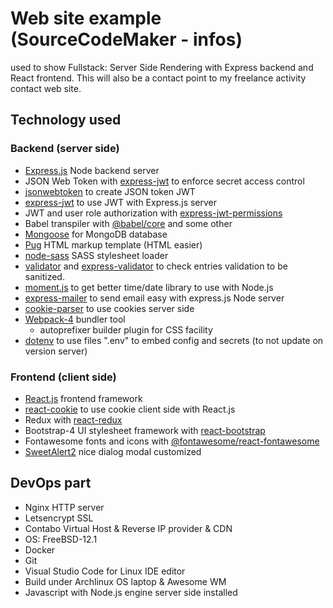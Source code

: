 # Web site example (SourceCodeMaker - infos)

used to show Fullstack: Server Side Rendering with Express backend and React frontend.
This will also be a contact point to my freelance activity contact web site.

## Technology used

### Backend (server side)

* [Express.js](https://expressjs.com/) Node backend server
* JSON Web Token with [express-jwt](https://www.npmjs.com/package/express-jwt) to enforce secret access control
* [jsonwebtoken](https://www.npmjs.com/package/jsonwebtoken) to create JSON token JWT
* [express-jwt](https://www.npmjs.com/package/express-jwt) to use JWT with Express.js server
* JWT and user role authorization with [express-jwt-permissions](https://github.com/MichielDeMey/express-jwt-permissions)
* Babel transpiler with [@babel/core](https://github.com/babel/babel) and some other
* [Mongoose](https://mongoosejs.com/) for MongoDB database
* [Pug](https://pugjs.org/api/getting-started.html) HTML markup template (HTML easier)
* [node-sass](https://pugjs.org/api/getting-started.html) SASS stylesheet loader
* [validator](https://github.com/validatorjs/validator.js) and [express-validator](https://express-validator.github.io/docs/) to check entries validation to be sanitized.
* [moment.js](https://momentjs.com/) to get better time/date library to use with Node.js
* [express-mailer](https://www.npmjs.com/package/express-mailer) to send email easy with express.js Node server
* [cookie-parser](https://www.npmjs.com/package/cookie-parser) to use cookies server side
* [Webpack-4](https://v4.webpack.js.org/) bundler tool
  * autoprefixer builder plugin for CSS facility
* [dotenv](https://www.npmjs.com/package/dotenv) to use files ".env" to embed config and secrets (to not update on version server)

### Frontend (client side)

* [React.js](https://reactjs.org/) frontend framework
* [react-cookie](https://www.npmjs.com/package/react-cookie) to use cookie client side with React.js
* Redux with [react-redux](https://github.com/reduxjs/react-redux)
* Bootstrap-4 UI stylesheet framework with [react-bootstrap](https://react-bootstrap.github.io/)
* Fontawesome fonts and icons with [@fontawesome/react-fontawesome](https://github.com/FortAwesome/react-fontawesome)
* [SweetAlert2](https://sweetalert2.github.io/) nice dialog modal customized

## DevOps part

* Nginx HTTP server
* Letsencrypt SSL
* Contabo Virtual Host & Reverse IP provider & CDN
* OS: FreeBSD-12.1
* Docker
* Git
* Visual Studio Code for Linux IDE editor
* Build under Archlinux OS laptop & Awesome WM
* Javascript with Node.js engine server side installed
